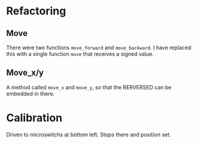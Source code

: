 # Refactoring
## Move
There were two functions ``move_forward`` and ``move_backward``.  I have replaced this with a single function ``move`` that receives a signed value.

## Move_x/y
A method called ``move_x`` and ``move_y``, so that the RERVERSED can be embedded in there.

# Calibration
Driven to microswitchs at bottom left.  Stops there and position set.